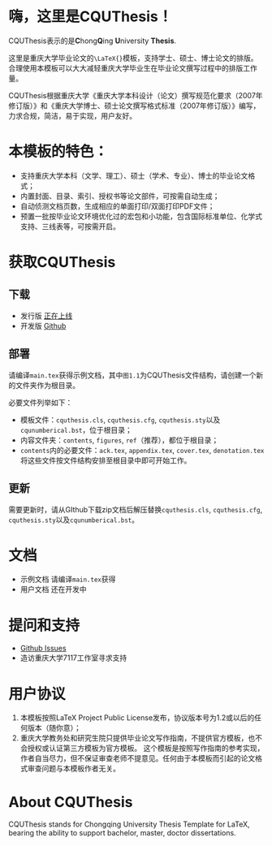 # 嗨，这里是CQUThesis！
CQUThesis表示的是**C**hong**Q**ing **U**niversity **Thesis**.

这里是重庆大学毕业论文的`\LaTeX{}`模板，支持学士、硕士、博士论文的排版。合理使用本模板可以大大减轻重庆大学毕业生在毕业论文撰写过程中的排版工作量。
	
CQUThesis根据重庆大学《重庆大学本科设计（论文）撰写规范化要求（2007年修订版）》和《重庆大学博士、硕士论文撰写格式标准（2007年修订版）》编写，力求合规，简洁，易于实现，用户友好。

# 本模板的特色：
* 支持重庆大学本科（文学、理工）、硕士（学术、专业）、博士的毕业论文格式；
* 内置封面、目录、索引、授权书等论文部件，可按需自动生成；
* 自动侦测文档页数，生成相应的单面打印/双面打印PDF文件；
* 预置一批按毕业论文环境优化过的宏包和小功能，包含国际标准单位、化学式支持、三线表等，可按需开启。

# 获取CQUThesis
## 下载
* 发行版		[正在上线](http://nanmu.me)
* 开发版		[Github](https://github.com/nanmu42/CQUThesis)

## 部署
请编译`main.tex`获得示例文档，其中`图1.1`为CQUThesis文件结构，请创建一个新的文件夹作为根目录。

必要文件列举如下：
* 模板文件：`cquthesis.cls`, `cquthesis.cfg`, `cquthesis.sty`以及`cqunumberical.bst`，位于根目录；
* 内容文件夹：`contents`, `figures`, `ref`（推荐），都位于根目录；
* `contents`内的必要文件：`ack.tex`, `appendix.tex`, `cover.tex`, `denotation.tex`
将这些文件按文件结构安排至根目录中即可开始工作。

## 更新
需要更新时，请从GIthub下载zip文档后解压替换`cquthesis.cls`, `cquthesis.cfg`, `cquthesis.sty`以及`cqunumberical.bst`。

# 文档
* 示例文档	请编译`main.tex`获得
* 用户文档	还在开发中

# 提问和支持
* [Github Issues](https://github.com/nanmu42/CQUThesis/issues)
* 造访重庆大学7117工作室寻求支持

# 用户协议
1. 本模板按照LaTeX Project Public License发布，协议版本号为1.2或以后的任何版本（随你意）；
1. 重庆大学教务处和研究生院只提供毕业论文写作指南，不提供官方模板，也不会授权或认证第三方模板为官方模板。
这个模板是按照写作指南的参考实现，作者自当尽力，但不保证审查老师不提意见。任何由于本模板而引起的论文格式审查问题与本模板作者无关。

# About CQUThesis
CQUThesis stands for Chongqing University Thesis Template for LaTeX, bearing the ability to support bachelor,
master, doctor dissertations.
